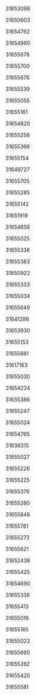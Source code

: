 31653098

31650603

31654762

31654980

31655678

31655700

31655676

31655539

31655055

31655161

31654820

31655258

31655366

31655154

31649727

31655705

31655285

31655142

31651919

31654658

31655025

31655336

31655383

31650922

31655333

31655034

31655649

31641286

31653930

31655153

31655881

31617163

31655030

31654224

31655386

31655247

31655024

31654765

31636315

31655027

31655226

31655225

31655376

31655280

31655848

31655781

31655273

31655621

31652438

31655425

31654690

31655338

31655413

31655016

31655165

31655023

31655690

31655282

31655420

31655581

